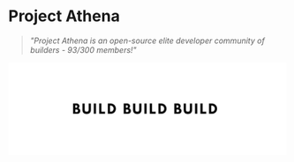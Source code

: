 # Project Athena

> *"Project Athena is an open-source elite developer community of builders - 93/300 members!"*

![futuristic theme](build.jpeg)
